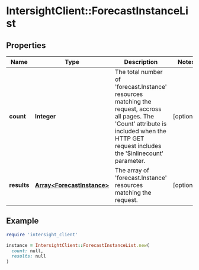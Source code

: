 # IntersightClient::ForecastInstanceList

## Properties

| Name | Type | Description | Notes |
| ---- | ---- | ----------- | ----- |
| **count** | **Integer** | The total number of &#39;forecast.Instance&#39; resources matching the request, accross all pages. The &#39;Count&#39; attribute is included when the HTTP GET request includes the &#39;$inlinecount&#39; parameter. | [optional] |
| **results** | [**Array&lt;ForecastInstance&gt;**](ForecastInstance.md) | The array of &#39;forecast.Instance&#39; resources matching the request. | [optional] |

## Example

```ruby
require 'intersight_client'

instance = IntersightClient::ForecastInstanceList.new(
  count: null,
  results: null
)
```

